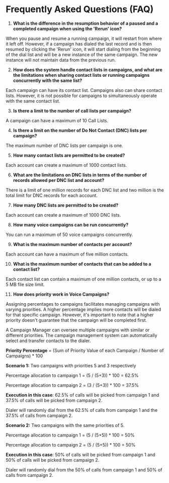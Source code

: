 # Frequently Asked Questions (FAQ)

1. **What is the difference in the resumption behavior of a paused and a completed campaign when using the 'Rerun' icon?**

When you pause and resume a running campaign, it will restart from where it left off. However, if a campaign has dialed the last record and is then resumed by clicking the 'Rerun' icon, it will start dialing from the beginning of the dial list and will be a new instance of the same campaign. The new instance will not maintain data from the previous run.

2. **How does the system handle contact lists in campaigns, and what are the limitations when sharing contact lists or running campaigns concurrently with the same list?**

Each campaign can have its contact list. Campaigns also can share contact lists. However, it is not possible for campaigns to simultaneously operate with the same contact list.

3. **Is there a limit to the number of call lists per campaign?**

A campaign can have a maximum of 10 Call Lists.

4. **Is there a limit on the number of Do Not Contact (DNC) lists per campaign?**

The maximum number of DNC lists per campaign is one.

5. **How many contact lists are permitted to be created?**

Each account can create a maximum of 1000 contact lists.

6. **What are the limitations on DNC lists in terms of the number of records allowed per DNC list and account?**

There is a limit of one million records for each DNC list and two million is the total limit for DNC records for each account.

7. **How many DNC lists are permitted to be created?**

Each account can create a maximum of 1000 DNC lists.

8. **How many voice campaigns can be run concurrently?**

You can run a maximum of 50 voice campaigns concurrently.

9. **What is the maximum number of contacts per account?**

Each account can have a maximum of five million contacts.

10. **What is the maximum number of contacts that can be added to a contact list?**

Each contact list can contain a maximum of one million contacts, or up to a 5 MB file size limit.

11. **How does priority work in Voice Campaigns?**

Assigning percentages to campaigns facilitates managing campaigns with varying priorities. A higher percentage implies more contacts will be dialed for that specific campaign. However, it's important to note that a higher priority doesn't guarantee that the campaign will be completed first.

A Campaign Manager can oversee multiple campaigns with similar or different priorities. The campaign management system can automatically select and transfer contacts to the dialer.

**Priority Percentage** = (Sum of Priority Value of each Campaign / Number of Campaigns) * 100

**Scenario 1:** Two campaigns with priorities 5 and 3 respectively

Percentage allocation to campaign 1 = (5 / (5+3)) * 100 = 62.5%

Percentage allocation to campaign 2 = (3 / (5+3)) * 100 = 37.5%

**Execution in this case**: 62.5% of calls will be picked from campaign 1 and 37.5% of calls will be picked from campaign 2.
  
Dialer will randomly dial from the 62.5% of calls from campaign 1 and the 37.5% of calls from campaign 2.

**Scenario 2:** Two campaigns with the same priorities of 5.

Percentage allocation to campaign 1 = (5 / (5+5)) * 100 = 50%

Percentage allocation to campaign 2 = (5 / (5+5)) * 100 = 50%

**Execution in this case**: 50% of calls will be picked from campaign 1 and 50% of calls will be picked from campaign 2.

Dialer will randomly dial from the 50% of calls from campaign 1 and 50% of calls from campaign 2.